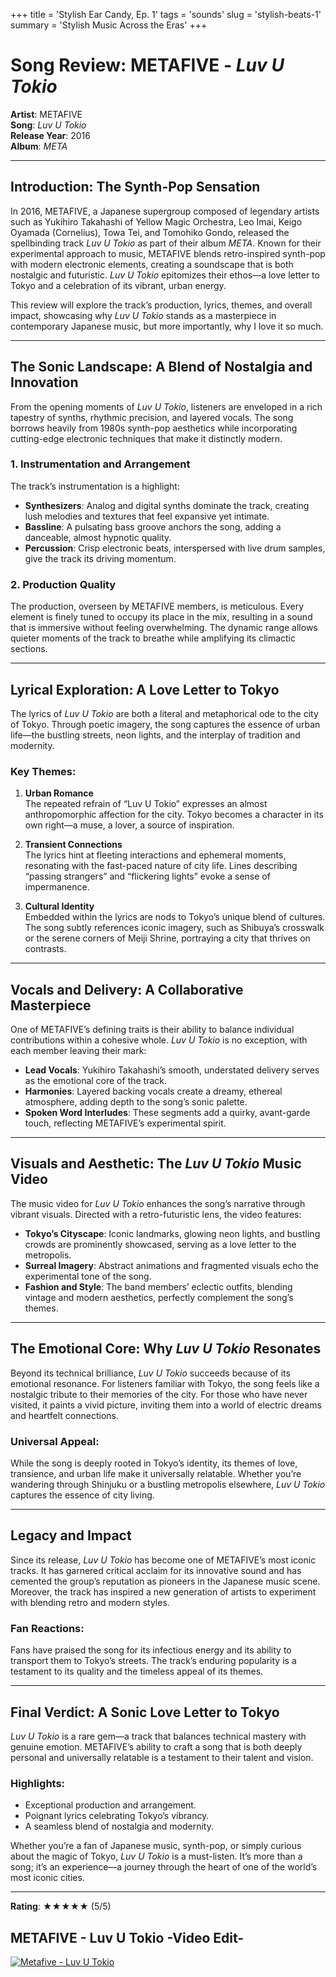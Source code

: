 +++
title = 'Stylish Ear Candy, Ep. 1'
tags = 'sounds'
slug = 'stylish-beats-1'
summary = 'Stylish Music Across the Eras'
+++

# Song Review: METAFIVE - *Luv U Tokio*

**Artist**: METAFIVE  
**Song**: *Luv U Tokio*  
**Release Year**: 2016  
**Album**: *META*

---

## Introduction: The Synth-Pop Sensation

In 2016, METAFIVE, a Japanese supergroup composed of legendary artists such as Yukihiro Takahashi of Yellow Magic Orchestra, Leo Imai, Keigo Oyamada (Cornelius), Towa Tei, and Tomohiko Gondo, released the spellbinding track *Luv U Tokio* as part of their album *META*. Known for their experimental approach to music, METAFIVE blends retro-inspired synth-pop with modern electronic elements, creating a soundscape that is both nostalgic and futuristic. *Luv U Tokio* epitomizes their ethos—a love letter to Tokyo and a celebration of its vibrant, urban energy.

This review will explore the track’s production, lyrics, themes, and overall impact, showcasing why *Luv U Tokio* stands as a masterpiece in contemporary Japanese music, but more importantly, why I love it so much. 

---

## The Sonic Landscape: A Blend of Nostalgia and Innovation

From the opening moments of *Luv U Tokio*, listeners are enveloped in a rich tapestry of synths, rhythmic precision, and layered vocals. The song borrows heavily from 1980s synth-pop aesthetics while incorporating cutting-edge electronic techniques that make it distinctly modern.

### 1. **Instrumentation and Arrangement**
The track’s instrumentation is a highlight:
- **Synthesizers**: Analog and digital synths dominate the track, creating lush melodies and textures that feel expansive yet intimate.
- **Bassline**: A pulsating bass groove anchors the song, adding a danceable, almost hypnotic quality.
- **Percussion**: Crisp electronic beats, interspersed with live drum samples, give the track its driving momentum.

### 2. **Production Quality**
The production, overseen by METAFIVE members, is meticulous. Every element is finely tuned to occupy its place in the mix, resulting in a sound that is immersive without feeling overwhelming. The dynamic range allows quieter moments of the track to breathe while amplifying its climactic sections.

---

## Lyrical Exploration: A Love Letter to Tokyo

The lyrics of *Luv U Tokio* are both a literal and metaphorical ode to the city of Tokyo. Through poetic imagery, the song captures the essence of urban life—the bustling streets, neon lights, and the interplay of tradition and modernity.

### Key Themes:
1. **Urban Romance**  
   The repeated refrain of “Luv U Tokio” expresses an almost anthropomorphic affection for the city. Tokyo becomes a character in its own right—a muse, a lover, a source of inspiration.

2. **Transient Connections**  
   The lyrics hint at fleeting interactions and ephemeral moments, resonating with the fast-paced nature of city life. Lines describing “passing strangers” and “flickering lights” evoke a sense of impermanence.

3. **Cultural Identity**  
   Embedded within the lyrics are nods to Tokyo’s unique blend of cultures. The song subtly references iconic imagery, such as Shibuya’s crosswalk or the serene corners of Meiji Shrine, portraying a city that thrives on contrasts.

---

## Vocals and Delivery: A Collaborative Masterpiece

One of METAFIVE’s defining traits is their ability to balance individual contributions within a cohesive whole. *Luv U Tokio* is no exception, with each member leaving their mark:
- **Lead Vocals**: Yukihiro Takahashi’s smooth, understated delivery serves as the emotional core of the track.
- **Harmonies**: Layered backing vocals create a dreamy, ethereal atmosphere, adding depth to the song’s sonic palette.
- **Spoken Word Interludes**: These segments add a quirky, avant-garde touch, reflecting METAFIVE’s experimental spirit.

---

## Visuals and Aesthetic: The *Luv U Tokio* Music Video

The music video for *Luv U Tokio* enhances the song’s narrative through vibrant visuals. Directed with a retro-futuristic lens, the video features:
- **Tokyo’s Cityscape**: Iconic landmarks, glowing neon lights, and bustling crowds are prominently showcased, serving as a love letter to the metropolis.
- **Surreal Imagery**: Abstract animations and fragmented visuals echo the experimental tone of the song.
- **Fashion and Style**: The band members’ eclectic outfits, blending vintage and modern aesthetics, perfectly complement the song’s themes.

---

## The Emotional Core: Why *Luv U Tokio* Resonates

Beyond its technical brilliance, *Luv U Tokio* succeeds because of its emotional resonance. For listeners familiar with Tokyo, the song feels like a nostalgic tribute to their memories of the city. For those who have never visited, it paints a vivid picture, inviting them into a world of electric dreams and heartfelt connections.

### Universal Appeal:
While the song is deeply rooted in Tokyo’s identity, its themes of love, transience, and urban life make it universally relatable. Whether you’re wandering through Shinjuku or a bustling metropolis elsewhere, *Luv U Tokio* captures the essence of city living.

---

## Legacy and Impact

Since its release, *Luv U Tokio* has become one of METAFIVE’s most iconic tracks. It has garnered critical acclaim for its innovative sound and has cemented the group’s reputation as pioneers in the Japanese music scene. Moreover, the track has inspired a new generation of artists to experiment with blending retro and modern styles.

### Fan Reactions:
Fans have praised the song for its infectious energy and its ability to transport them to Tokyo’s streets. The track’s enduring popularity is a testament to its quality and the timeless appeal of its themes.

---

## Final Verdict: A Sonic Love Letter to Tokyo

*Luv U Tokio* is a rare gem—a track that balances technical mastery with genuine emotion. METAFIVE’s ability to craft a song that is both deeply personal and universally relatable is a testament to their talent and vision.

### Highlights:
- Exceptional production and arrangement.
- Poignant lyrics celebrating Tokyo’s vibrancy.
- A seamless blend of nostalgia and modernity.

Whether you’re a fan of Japanese music, synth-pop, or simply curious about the magic of Tokyo, *Luv U Tokio* is a must-listen. It’s more than a song; it’s an experience—a journey through the heart of one of the world’s most iconic cities.

---

**Rating**: ★★★★★ (5/5)

## METAFIVE - Luv U Tokio -Video Edit-

[![Metafive - Luv U Tokio](https://img.youtube.com/vi/6D4REZZtOOk/0.jpg)](https://www.youtube.com/watch?v=6D4REZZtOOk)


